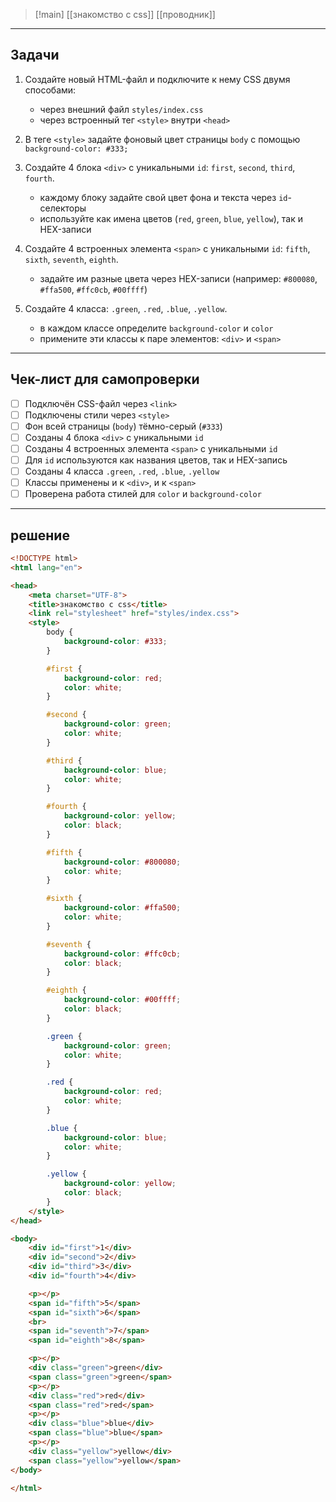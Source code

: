>[!main]
>[[знакомство с css]]
>[[проводник]]

---

## Задачи

1. Создайте новый HTML-файл и подключите к нему CSS двумя способами:
   - через внешний файл `styles/index.css`
   - через встроенный тег `<style>` внутри `<head>`

2. В теге `<style>` задайте фоновый цвет страницы `body` с помощью `background-color: #333;`

3. Создайте 4 блока `<div>` с уникальными `id`: `first`, `second`, `third`, `fourth`.  
   - каждому блоку задайте свой цвет фона и текста через `id`-селекторы  
   - используйте как имена цветов (`red`, `green`, `blue`, `yellow`), так и HEX-записи  

4. Создайте 4 встроенных элемента `<span>` с уникальными `id`: `fifth`, `sixth`, `seventh`, `eighth`.  
   - задайте им разные цвета через HEX-записи (например: `#800080`, `#ffa500`, `#ffc0cb`, `#00ffff`)  

5. Создайте 4 класса: `.green`, `.red`, `.blue`, `.yellow`.  
   - в каждом классе определите `background-color` и `color`  
   - примените эти классы к паре элементов: `<div>` и `<span>`

---

## Чек-лист для самопроверки

- [ ] Подключён CSS-файл через `<link>`  
- [ ] Подключены стили через `<style>`  
- [ ] Фон всей страницы (`body`) тёмно-серый (`#333`)  
- [ ] Созданы 4 блока `<div>` с уникальными `id`  
- [ ] Созданы 4 встроенных элемента `<span>` с уникальными `id`  
- [ ] Для `id` используются как названия цветов, так и HEX-запись  
- [ ] Созданы 4 класса `.green`, `.red`, `.blue`, `.yellow`  
- [ ] Классы применены и к `<div>`, и к `<span>`  
- [ ] Проверена работа стилей для `color` и `background-color`  

---

## решение

```html
<!DOCTYPE html>
<html lang="en">

<head>
    <meta charset="UTF-8">
    <title>знакомство с css</title>
    <link rel="stylesheet" href="styles/index.css">
    <style>
        body {
            background-color: #333;
        }

        #first {
            background-color: red;
            color: white;
        }

        #second {
            background-color: green;
            color: white;
        }

        #third {
            background-color: blue;
            color: white;
        }

        #fourth {
            background-color: yellow;
            color: black;
        }

        #fifth {
            background-color: #800080;
            color: white;
        }

        #sixth {
            background-color: #ffa500;
            color: white;
        }

        #seventh {
            background-color: #ffc0cb;
            color: black;
        }

        #eighth {
            background-color: #00ffff;
            color: black;
        }

        .green {
            background-color: green;
            color: white;
        }

        .red {
            background-color: red;
            color: white;
        }

        .blue {
            background-color: blue;
            color: white;
        }

        .yellow {
            background-color: yellow;
            color: black;
        }
    </style>
</head>

<body>
    <div id="first">1</div>
    <div id="second">2</div>
    <div id="third">3</div>
    <div id="fourth">4</div>

    <p></p>
    <span id="fifth">5</span>
    <span id="sixth">6</span>
    <br>
    <span id="seventh">7</span>
    <span id="eighth">8</span>

    <p></p>
    <div class="green">green</div>
    <span class="green">green</span>
    <p></p>
    <div class="red">red</div>
    <span class="red">red</span>
    <p></p>
    <div class="blue">blue</div>
    <span class="blue">blue</span>
    <p></p>
    <div class="yellow">yellow</div>
    <span class="yellow">yellow</span>
</body>

</html>

